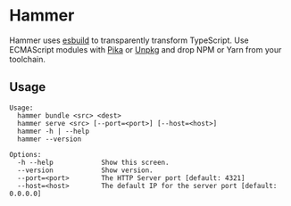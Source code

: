 # Hammer

Hammer uses [esbuild](https://github.com/evanw/esbuild) to transparently transform TypeScript. Use ECMAScript modules with [Pika](https://www.pika.dev) or [Unpkg](https://unpkg.com) and drop NPM or Yarn from your toolchain.

## Usage

```
Usage:
  hammer bundle <src> <dest>
  hammer serve <src> [--port=<port>] [--host=<host>]
  hammer -h | --help
  hammer --version

Options:
  -h --help            Show this screen.
  --version            Show version.
  --port=<port>        The HTTP Server port [default: 4321]
  --host=<host>        The default IP for the server port [default: 0.0.0.0]
```
